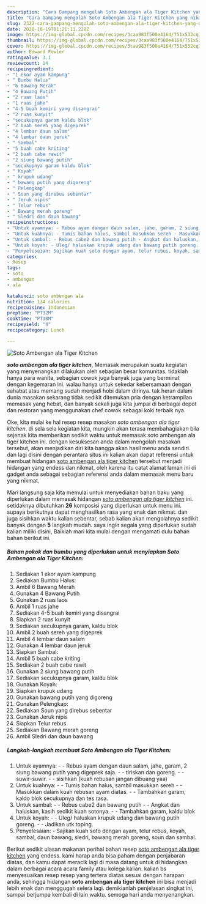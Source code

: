 ```yaml
---
description: "Cara Gampang mengolah Soto Ambengan ala Tiger Kitchen yang nikmat"
title: "Cara Gampang mengolah Soto Ambengan ala Tiger Kitchen yang nikmat"
slug: 2322-cara-gampang-mengolah-soto-ambengan-ala-tiger-kitchen-yang-nikmat
date: 2020-10-19T01:21:11.228Z
image: https://img-global.cpcdn.com/recipes/3caa983f500e4164/751x532cq70/soto-ambengan-ala-tiger-kitchen-foto-resep-utama.jpg
thumbnail: https://img-global.cpcdn.com/recipes/3caa983f500e4164/751x532cq70/soto-ambengan-ala-tiger-kitchen-foto-resep-utama.jpg
cover: https://img-global.cpcdn.com/recipes/3caa983f500e4164/751x532cq70/soto-ambengan-ala-tiger-kitchen-foto-resep-utama.jpg
author: Edward Fowler
ratingvalue: 3.1
reviewcount: 14
recipeingredient:
- "1 ekor ayam kampung"
- " Bumbu Halus"
- "6 Bawang Merah"
- "4 Bawang Putih"
- "2 ruas laos"
- "1 ruas jahe"
- "4-5 buah kemiri yang disangrai"
- "2 ruas kunyit"
- "secukupnya garam kaldu blok"
- "2 buah sereh yang digeprek"
- "4 lembar daun salam"
- "4 lembar daun jeruk"
- " Sambal"
- "5 buah cabe kriting"
- "2 buah cabe rawit"
- "2 siung bawang putih"
- "secukupnya garam kaldu blok"
- " Koyah"
- " krupuk udang"
- " bawang putih yang digoreng"
- " Pelengkap"
- " Soun yang direbus sebentar"
- " Jeruk nipis"
- " Telur rebus"
- " Bawang merah goreng"
- " Sledri dan daun bawang"
recipeinstructions:
- "Untuk ayamnya: - Rebus ayam dengan daun salam, jahe, garam, 2 siung bawang putih yang digeprek saja. - tiriskan dan goreng.  - suwir-suwir. - sisihkan (kuah rebusan jangan dibuang yaa)"
- "Untuk kuahnya: - Tumis bahan halus, sambil masukkan sereh - Masukkan dalam kuah rebusan ayam diatas. - Tambahkan garam, kaldo blok secukupnya dan tes rasa."
- "Untuk sambal: - Rebus cabe2 dan bawang putih - Angkat dan haluskan, kasih sedikit kuah sotonya.  - Tambahkan garam, kaldu blok"
- "Untuk koyah: - Uleg/ haluskan krupuk udang dan bawang putih goreng. - Jadikan utk toping."
- "Penyelesaian: Sajikan kuah soto dengan ayam, telur rebus, koyah, sambal, daun bawang, sledri, bawang merah goreng, soun dan sambal."
categories:
- Resep
tags:
- soto
- ambengan
- ala

katakunci: soto ambengan ala 
nutrition: 134 calories
recipecuisine: Indonesian
preptime: "PT32M"
cooktime: "PT38M"
recipeyield: "4"
recipecategory: Lunch

---
```



![Soto Ambengan ala Tiger Kitchen](https://img-global.cpcdn.com/recipes/3caa983f500e4164/751x532cq70/soto-ambengan-ala-tiger-kitchen-foto-resep-utama.jpg)

<b><i>soto ambengan ala tiger kitchen</i></b>, Memasak merupakan suatu kegiatan yang menyenangkan dilakukan oleh sebagian besar komunitas. tidaklah hanya para wanita, sebagian cowok juga banyak juga yang berminat dengan kegemaran ini. walau hanya untuk sekedar kebersamaan dengan sahabat atau memang sudah menjadi hobi dalam dirinya. tak heran dalam dunia masakan sekarang tidak sedikit ditemukan pria dengan ketrampilan memasak yang hebat, dan banyak sekali juga kita jumpai di berbagai depot dan restoran yang menggunakan chef cowok sebagai koki terbaik nya.

Oke, kita mulai ke hal resep resep masakan <i>soto ambengan ala tiger kitchen</i>. di sela sela kegiatan kita, mungkin akan terasa membahagiakan bila sejenak kita memberikan sedikit waktu untuk memasak soto ambengan ala tiger kitchen ini. dengan kesuksesan anda dalam mengolah masakan tersebut, akan menjadikan diri kita bangga akan hasil menu anda sendiri. dan lagi disini dengan perantara situs ini kalian akan dapat referensi untuk membuat hidangan <u>soto ambengan ala tiger kitchen</u> tersebut menjadi hidangan yang endess dan nikmat, oleh karena itu catat alamat laman ini di gadget anda sebagai sebagian referensi anda dalam memasak menu baru yang nikmat.




Mari langsung saja kita memulai untuk menyediakan bahan baku yang diperlukan dalam memasak hidangan <u><i>soto ambengan ala tiger kitchen</i></u> ini. setidaknya dibutuhkan <b>26</b> komposisi yang diperlukan untuk menu ini. supaya berikutnya dapat menghasilkan rasa yang enak dan nikmat. dan juga sisihkan waktu kalian sebentar, sebab kalian akan mengolahnya sedikit banyak dengan <b>5</b> langkah mudah. saya ingin segala yang diperlukan sudah kalian miliki disini, Baiklah mari kita mulai dengan mengamati dulu bahan bahan berikut ini.

<!--inarticleads1-->

##### Bahan pokok dan bumbu yang diperlukan untuk menyiapkan Soto Ambengan ala Tiger Kitchen:

1. Sediakan 1 ekor ayam kampung
1. Sediakan  Bumbu Halus:
1. Ambil 6 Bawang Merah
1. Gunakan 4 Bawang Putih
1. Gunakan 2 ruas laos
1. Ambil 1 ruas jahe
1. Sediakan 4-5 buah kemiri yang disangrai
1. Siapkan 2 ruas kunyit
1. Sediakan secukupnya garam, kaldu blok
1. Ambil 2 buah sereh yang digeprek
1. Ambil 4 lembar daun salam
1. Gunakan 4 lembar daun jeruk
1. Siapkan  Sambal:
1. Ambil 5 buah cabe kriting
1. Sediakan 2 buah cabe rawit
1. Gunakan 2 siung bawang putih
1. Sediakan secukupnya garam, kaldu blok
1. Gunakan  Koyah:
1. Siapkan  krupuk udang
1. Gunakan  bawang putih yang digoreng
1. Gunakan  Pelengkap:
1. Sediakan  Soun yang direbus sebentar
1. Gunakan  Jeruk nipis
1. Siapkan  Telur rebus
1. Sediakan  Bawang merah goreng
1. Ambil  Sledri dan daun bawang




<!--inarticleads2-->

##### Langkah-langkah membuat Soto Ambengan ala Tiger Kitchen:

1. Untuk ayamnya: - - Rebus ayam dengan daun salam, jahe, garam, 2 siung bawang putih yang digeprek saja. - - tiriskan dan goreng.  - - suwir-suwir. - - sisihkan (kuah rebusan jangan dibuang yaa)
1. Untuk kuahnya: - - Tumis bahan halus, sambil masukkan sereh - - Masukkan dalam kuah rebusan ayam diatas. - - Tambahkan garam, kaldo blok secukupnya dan tes rasa.
1. Untuk sambal: - - Rebus cabe2 dan bawang putih - - Angkat dan haluskan, kasih sedikit kuah sotonya.  - - Tambahkan garam, kaldu blok
1. Untuk koyah: - - Uleg/ haluskan krupuk udang dan bawang putih goreng. - - Jadikan utk toping.
1. Penyelesaian: - Sajikan kuah soto dengan ayam, telur rebus, koyah, sambal, daun bawang, sledri, bawang merah goreng, soun dan sambal.




Berikut sedikit ulasan makanan perihal bahan resep <u>soto ambengan ala tiger kitchen</u> yang endess. kami harap anda bisa paham dengan penjabaran diatas, dan kamu dapat meracik lagi di masa datang untuk di hidangkan dalam berbagai acara acara family atau kolega kalian. kalian bs menyesuaikan resep resep yang tertera diatas sesuai dengan harapan anda, sehingga hidangan <b>soto ambengan ala tiger kitchen</b> ini bisa menjadi lebih enak dan menggugah selera lagi. demikianlah penjelasan singkat ini, sampai berjumpa kembali di lain waktu. semoga hari anda menyenangkan.
